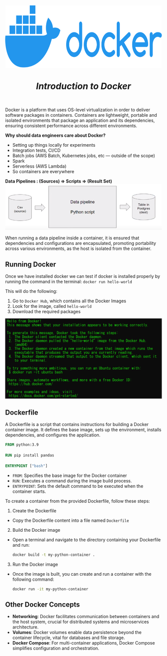 <br />
<div align="center">
  <a href="#">
    <img src="./assets/docker.svg" height="200" alt="Docker Logo">
  </a>

<h1 align = "center">
<b><i>Introduction to Docker</i></b>
</h1>

  <p align="center">
  </p>
</div>
<br />

Docker is a platform that uses OS-level virtualization in order to deliver software packages
in containers.
Containers are lightweight, portable and isolated environments that package an application
and its dependencies, ensuring consistent performance across different environments.

**Why should data engineers care about Docker?**

- Setting up things locally for experiments
- Integration tests, CI/CD
- Batch jobs (AWS Batch, Kubernetes jobs, etc — outside of the scope)
- Spark
- Serverless (AWS Lambda)
- So containers are everywhere

**Data Pipelines : (Sources) => Scripts => (Result Set)**
![Data Pipeline](assets/data_pipelines.png)

When running a data pipeline inside a container, it is ensured that dependencies
and configurations are encapsulated, promoting portability across various
environments, as the host is isolated from the container.

## Running Docker

Once we have installed docker we can test if docker is installed properly by running the command in the
terminal: `docker run hello-world`

This will do the following:

1. Go to `Docker Hub`, which contains all the Docker Images
2. Look for the image, called `hello-world`
3. Download the required packages

![Docker Run Hello World Output](assets/docker_run_hello_world.png)

## Dockerfile

A Dockerfile is a script that contains instructions for building a Docker container image.
It defines the base image, sets up the environment, installs dependencies, and configures
the application.

```dockerfile
FROM python:3.9

RUN pip install pandas

ENTRYPOINT ["bash"]
```

* `FROM`: Specifies the base image for the Docker container
* `RUN`: Executes a command during the image build process.
* `ENTRYPOINT`: Sets the default command to be executed when the container starts.

To create a container from the provided Dockerfile, follow these steps:

1. Create the Dockerfile
  * Copy the Dockerfile content into a file named `Dockerfile`
2. Build the Docker image
  * Open a terminal and navigate to the directory containing your Dockerfile and run:
    ```bash
    docker build -t my-python-container .
    ```
3. Run the Docker image
  * Once the image is built, you can create and run a container with the following command:
    ```bash
    docker run -it my-python-container
    ```

## Other Docker Concepts
- **Networking**: Docker facilitates communication between containers and the host system, crucial for distributed systems and microservices architecture.
- **Volumes**: Docker volumes enable data persistence beyond the container lifecycle, vital for databases and file storage.
- **Docker Compose**: For multi-container applications, Docker Compose simplifies configuration and orchestration.
